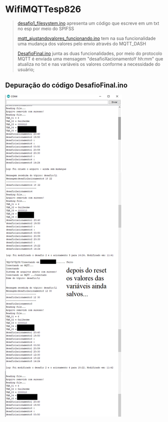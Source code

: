 # WifiMQTTesp826

> [desafio1_filesystem.ino](https://github.com/Guithublherme/WifiMQTTesp8266/blob/main/Desafio1/desafio1_filesystem.ino) apresenta um código que escreve em um txt no esp por meio do SPIFSS
>
> [mqtt_ajustandovalores_funcionando.ino](https://github.com/Guithublherme/WifiMQTTesp8266/blob/main/Desafio2/mqtt_ajustandovalores_funcionando.ino) tem na sua funcionalidade uma mudança dos valores pelo envio através do MQTT_DASH 
>
> [DesafioFinal.ino](https://github.com/Guithublherme/WifiMQTTesp8266/blob/main/DesafioFinalizado.ino) junta as duas funcionalidades, por meio do protocolo MQTT é enviada uma mensagem "desafioXacionamentoY hh:mm" que atualiza no txt e nas variáveis os valores
conforme a necessidade do usuário;


## Depuração do código DesafioFinal.ino

![](https://github.com/Guithublherme/WifiMQTTesp8266/blob/main/teste_portaSerial.png)
